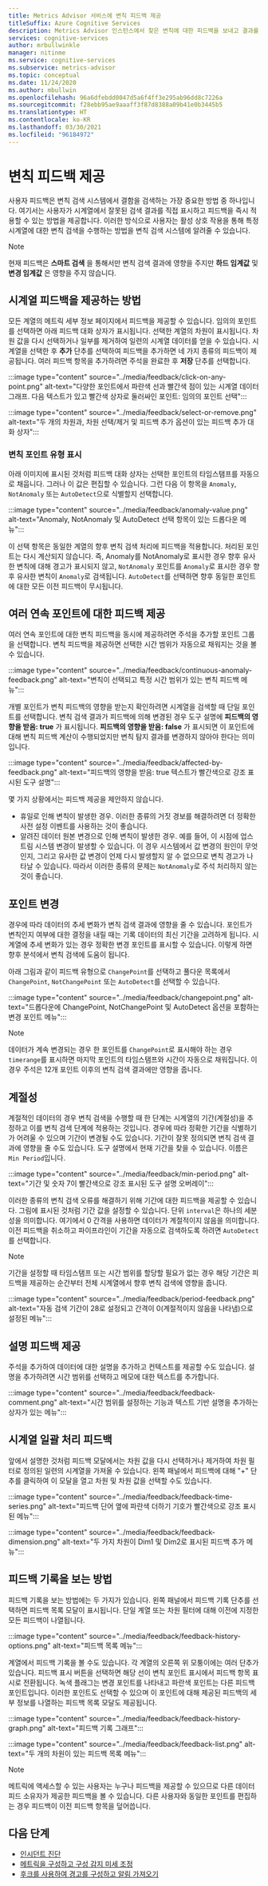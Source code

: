 ```yaml
---
title: Metrics Advisor 서비스에 변칙 피드백 제공
titleSuffix: Azure Cognitive Services
description: Metrics Advisor 인스턴스에서 찾은 변칙에 대한 피드백을 보내고 결과를 조정하는 방법을 알아봅니다.
services: cognitive-services
author: mrbullwinkle
manager: nitinme
ms.service: cognitive-services
ms.subservice: metrics-advisor
ms.topic: conceptual
ms.date: 11/24/2020
ms.author: mbullwin
ms.openlocfilehash: 96a6dfebdd0047d5a6f4ff3e295ab96dd8c7226a
ms.sourcegitcommit: f28ebb95ae9aaaff3f87d8388a09b41e0b3445b5
ms.translationtype: HT
ms.contentlocale: ko-KR
ms.lasthandoff: 03/30/2021
ms.locfileid: "96184972"
---
```

# <a name="provide-anomaly-feedback"></a>변칙 피드백 제공

사용자 피드백은 변칙 검색 시스템에서 결함을 검색하는 가장 중요한 방법 중 하나입니다. 여기서는 사용자가 시계열에서 잘못된 검색 결과를 직접 표시하고 피드백을 즉시 적용할 수 있는 방법을 제공합니다. 이러한 방식으로 사용자는 활성 상호 작용을 통해 특정 시계열에 대한 변칙 검색을 수행하는 방법을 변칙 검색 시스템에 알려줄 수 있습니다. 

> [!NOTE]
> 현재 피드백은 **스마트 검색** 을 통해서만 변칙 검색 결과에 영향을 주지만 **하드 임계값** 및 **변경 임계값** 은 영향을 주지 않습니다.

## <a name="how-to-give-time-series-feedback"></a>시계열 피드백을 제공하는 방법

모든 계열의 메트릭 세부 정보 페이지에서 피드백을 제공할 수 있습니다. 임의의 포인트를 선택하면 아래 피드백 대화 상자가 표시됩니다. 선택한 계열의 차원이 표시됩니다. 차원 값을 다시 선택하거나 일부를 제거하여 일련의 시계열 데이터를 얻을 수 있습니다. 시계열을 선택한 후 **추가** 단추를 선택하여 피드백을 추가하면 네 가지 종류의 피드백이 제공됩니다. 여러 피드백 항목을 추가하려면 주석을 완료한 후 **저장** 단추를 선택합니다.

:::image type="content" source="../media/feedback/click-on-any-point.png" alt-text="다양한 포인트에서 파란색 선과 빨간색 점이 있는 시계열 데이터 그래프. 다음 텍스트가 있고 빨간색 상자로 둘러싸인 포인트: 임의의 포인트 선택":::

:::image type="content" source="../media/feedback/select-or-remove.png" alt-text="두 개의 차원과, 차원 선택/제거 및 피드백 추가 옵션이 있는 피드백 추가 대화 상자":::

### <a name="mark-the-anomaly-point-type"></a>변칙 포인트 유형 표시

아래 이미지에 표시된 것처럼 피드백 대화 상자는 선택한 포인트의 타임스탬프를 자동으로 채웁니다. 그러나 이 값은 편집할 수 있습니다. 그런 다음 이 항목을 `Anomaly`, `NotAnomaly` 또는 `AutoDetect`으로 식별할지 선택합니다.

:::image type="content" source="../media/feedback/anomaly-value.png" alt-text="Anomaly, NotAnomaly 및 AutoDetect 선택 항목이 있는 드롭다운 메뉴":::

이 선택 항목은 동일한 계열의 향후 변칙 검색 처리에 피드백을 적용합니다. 처리된 포인트는 다시 계산되지 않습니다. 즉, Anomaly를 NotAnomaly로 표시한 경우 향후 유사한 변칙에 대해 경고가 표시되지 않고, `NotAnomaly` 포인트를 `Anomaly`로 표시한 경우 향후 유사한 변칙이 `Anomaly`로 검색됩니다. `AutoDetect`를 선택하면 향후 동일한 포인트에 대한 모든 이전 피드백이 무시됩니다.

## <a name="provide-feedback-for-multiple-continuous-points"></a>여러 연속 포인트에 대한 피드백 제공 

여러 연속 포인트에 대한 변칙 피드백을 동시에 제공하려면 주석을 추가할 포인트 그룹을 선택합니다. 변칙 피드백을 제공하면 선택한 시간 범위가 자동으로 채워지는 것을 볼 수 있습니다.

:::image type="content" source="../media/feedback/continuous-anomaly-feedback.png" alt-text="변칙이 선택되고 특정 시간 범위가 있는 변칙 피드백 메뉴":::

개별 포인트가 변칙 피드백의 영향을 받는지 확인하려면 시계열을 검색할 때 단일 포인트를 선택합니다. 변칙 검색 결과가 피드백에 의해 변경된 경우 도구 설명에 **피드백의 영향을 받음: true** 가 표시됩니다. **피드백의 영향을 받음: false** 가 표시되면 이 포인트에 대해 변칙 피드백 계산이 수행되었지만 변칙 탐지 결과를 변경하지 않아야 한다는 의미입니다.

:::image type="content" source="../media/feedback/affected-by-feedback.png" alt-text="피드백의 영향을 받음: true 텍스트가 빨간색으로 강조 표시된 도구 설명":::

몇 가지 상황에서는 피드백 제공을 제안하지 않습니다.

- 휴일로 인해 변칙이 발생한 경우. 이러한 종류의 거짓 경보를 해결하려면 더 정확한 사전 설정 이벤트를 사용하는 것이 좋습니다.
- 알려진 데이터 원본 변경으로 인해 변칙이 발생한 경우. 예를 들어, 이 시점에 업스트림 시스템 변경이 발생할 수 있습니다. 이 경우 시스템에서 값 변경의 원인이 무엇인지, 그리고 유사한 값 변경이 언제 다시 발생할지 알 수 없으므로 변칙 경고가 나타날 수 있습니다. 따라서 이러한 종류의 문제는 `NotAnomaly`로 주석 처리하지 않는 것이 좋습니다.

## <a name="change-points"></a>포인트 변경

경우에 따라 데이터의 추세 변화가 변칙 검색 결과에 영향을 줄 수 있습니다. 포인트가 변칙인지 여부에 대한 결정을 내릴 때는 기록 데이터의 최신 기간을 고려하게 됩니다. 시계열에 추세 변화가 있는 경우 정확한 변경 포인트를 표시할 수 있습니다. 이렇게 하면 향후 분석에서 변칙 검색에 도움이 됩니다.

아래 그림과 같이 피드백 유형으로 `ChangePoint`를 선택하고 풀다운 목록에서 `ChangePoint`, `NotChangePoint` 또는 `AutoDetect`를 선택할 수 있습니다.

:::image type="content" source="../media/feedback/changepoint.png" alt-text="드롭다운에 ChangePoint, NotChangePoint 및 AutoDetect 옵션을 포함하는 변경 포인트 메뉴":::

> [!NOTE]
> 데이터가 계속 변경되는 경우 한 포인트를 `ChangePoint`로 표시해야 하는 경우 `timerange`를 표시하면 마지막 포인트의 타임스탬프와 시간이 자동으로 채워집니다. 이 경우 주석은 12개 포인트 이후의 변칙 검색 결과에만 영향을 줍니다.

## <a name="seasonality"></a>계절성

계절적인 데이터의 경우 변칙 검색을 수행할 때 한 단계는 시계열의 기간(계절성)을 추정하고 이를 변칙 검색 단계에 적용하는 것입니다. 경우에 따라 정확한 기간을 식별하기가 어려울 수 있으며 기간이 변경될 수도 있습니다. 기간이 잘못 정의되면 변칙 검색 결과에 영향을 줄 수도 있습니다. 도구 설명에서 현재 기간을 찾을 수 있습니다. 이름은 `Min Period`입니다.

:::image type="content" source="../media/feedback/min-period.png" alt-text="기간 및 숫자 7이 빨간색으로 강조 표시된 도구 설명 오버레이":::

이러한 종류의 변칙 검색 오류를 해결하기 위해 기간에 대한 피드백을 제공할 수 있습니다. 그림에 표시된 것처럼 기간 값을 설정할 수 있습니다. 단위 `interval`은 하나의 세분성을 의미합니다. 여기에서 0 간격을 사용하면 데이터가 계절적이지 않음을 의미합니다. 이전 피드백을 취소하고 파이프라인이 기간을 자동으로 검색하도록 하려면 `AutoDetect`를 선택합니다. 
 
> [!NOTE]
> 기간을 설정할 때 타임스탬프 또는 시간 범위를 할당할 필요가 없는 경우 해당 기간은 피드백을 제공하는 순간부터 전체 시계열에서 향후 변칙 검색에 영향을 줍니다.


:::image type="content" source="../media/feedback/period-feedback.png" alt-text="자동 검색 기간이 28로 설정되고 간격이 0(계절적이지 않음을 나타냄)으로 설정된 메뉴":::

## <a name="provide-comment-feedback"></a>설명 피드백 제공

주석을 추가하여 데이터에 대한 설명을 추가하고 컨텍스트를 제공할 수도 있습니다. 설명을 추가하려면 시간 범위를 선택하고 메모에 대한 텍스트를 추가합니다.

:::image type="content" source="../media/feedback/feedback-comment.png" alt-text="시간 범위를 설정하는 기능과 텍스트 기반 설명을 추가하는 상자가 있는 메뉴":::

## <a name="time-series-batch-feedback"></a>시계열 일괄 처리 피드백

앞에서 설명한 것처럼 피드백 모달에서는 차원 값을 다시 선택하거나 제거하여 차원 필터로 정의된 일련의 시계열을 가져올 수 있습니다. 왼쪽 패널에서 피드백에 대해 "+" 단추를 클릭하여 이 모달을 열고 차원 및 차원 값을 선택할 수도 있습니다.

:::image type="content" source="../media/feedback/feedback-time-series.png" alt-text="피드백 단어 옆에 파란색 더하기 기호가 빨간색으로 강조 표시된 메뉴":::

:::image type="content" source="../media/feedback/feedback-dimension.png" alt-text="두 가지 차원이 Dim1 및 Dim2로 표시된 피드백 추가 메뉴":::

## <a name="how-to-view-feedback-history"></a>피드백 기록을 보는 방법

피드백 기록을 보는 방법에는 두 가지가 있습니다. 왼쪽 패널에서 피드백 기록 단추를 선택하면 피드백 목록 모달이 표시됩니다. 단일 계열 또는 차원 필터에 대해 이전에 지정한 모든 피드백이 나열됩니다.

:::image type="content" source="../media/feedback/feedback-history-options.png" alt-text="피드백 목록 메뉴":::

계열에서 피드백 기록을 볼 수도 있습니다. 각 계열의 오른쪽 위 모퉁이에는 여러 단추가 있습니다. 피드백 표시 버튼을 선택하면 해당 선이 변칙 포인트 표시에서 피드백 항목 표시로 전환됩니다. 녹색 플래그는 변경 포인트를 나타내고 파란색 포인트는 다른 피드백 포인트입니다. 이러한 포인트도 선택할 수 있으며 이 포인트에 대해 제공된 피드백의 세부 정보를 나열하는 피드백 목록 모달도 제공됩니다.

:::image type="content" source="../media/feedback/feedback-history-graph.png" alt-text="피드백 기록 그래프":::

:::image type="content" source="../media/feedback/feedback-list.png" alt-text="두 개의 차원이 있는 피드백 목록 메뉴":::

> [!NOTE]
> 메트릭에 액세스할 수 있는 사용자는 누구나 피드백을 제공할 수 있으므로 다른 데이터 피드 소유자가 제공한 피드백을 볼 수 있습니다. 다른 사용자와 동일한 포인트를 편집하는 경우 피드백이 이전 피드백 항목을 덮어씁니다.       

## <a name="next-steps"></a>다음 단계
- [인시던트 진단](diagnose-incident.md)
- [메트릭을 구성하고 구성 감지 미세 조정](configure-metrics.md)
- [후크를 사용하여 경고를 구성하고 알림 가져오기](../how-tos/alerts.md)